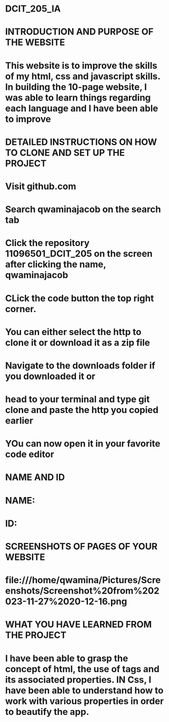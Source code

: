 # DCIT_205_IA


# INTRODUCTION AND PURPOSE OF THE WEBSITE
# This website is to improve the skills of my html, css and javascript skills. In building the 10-page website, I was able to learn things regarding each language and I have been able to improve


# DETAILED INSTRUCTIONS ON HOW TO CLONE AND SET UP THE PROJECT
# Visit github.com
# Search qwaminajacob on the search tab
# Click the repository 11096501_DCIT_205 on the screen after clicking the name, qwaminajacob
# CLick the code button the top right corner. 
# You can either select the http to clone it or download it as a zip file
# Navigate to the downloads folder if you downloaded it or
# head to your terminal and type git clone and paste the http you copied earlier
# YOu can now open it in your favorite code editor

# NAME AND ID
# NAME:

# ID:

# SCREENSHOTS OF PAGES OF YOUR WEBSITE
# file:///home/qwamina/Pictures/Screenshots/Screenshot%20from%202023-11-27%2020-12-16.png


# WHAT YOU HAVE LEARNED FROM THE PROJECT
# I have been able to grasp the concept of html, the use of tags and its associated properties. IN Css, I have been able to understand how to work with various properties in order to beautify the app.



<!--  -->
<!-->


<!-- >
<!-->
<!-->
<!-->